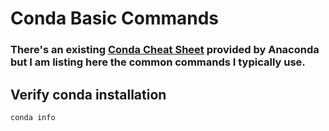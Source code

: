 # Conda Basic Commands

### There's an existing [Conda Cheat Sheet](https://docs.conda.io/projects/conda/en/4.6.0/_downloads/52a95608c49671267e40c689e0bc00ca/conda-cheatsheet.pdf) provided by Anaconda but I am listing here the common commands I typically use.


## Verify conda installation
```
conda info
```

